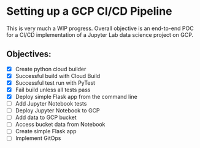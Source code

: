 # Setting up a GCP CI/CD Pipeline

This is very much a WIP progress. Overall objective is an end-to-end POC for a CI/CD
implementation of a Jupyter Lab  data science project on GCP.

## Objectives:

- [x] Create python cloud builder
- [x] Successful build with Cloud Build
- [x] Successful test run with PyTest
- [x] Fail build unless all tests pass
- [x] Deploy simple Flask app from the command line
- [ ] Add Jupyter Notebook tests
- [ ] Deploy Jupyter Notebook to GCP
- [ ] Add data to GCP bucket
- [ ] Access bucket data from Notebook
- [ ] Create simple Flask app
- [ ] Implement GitOps
